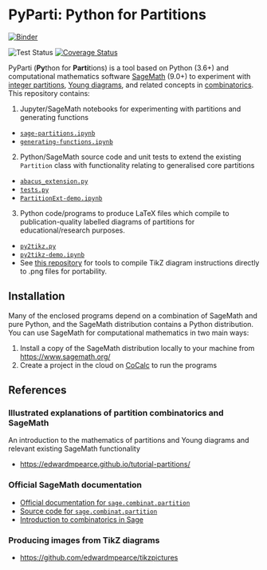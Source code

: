 # PyParti: **Py**thon for **Parti**tions

[![Binder](https://mybinder.org/badge_logo.svg)](https://mybinder.org/v2/gh/edwardmpearce/pyparti/master)

![Test Status](https://github.com/edwardmpearce/pyparti/workflows/tests/badge.svg?branch=master)
[![Coverage Status](https://codecov.io/github/edwardmpearce/pyparti/coverage.svg?branch=master)](https://codecov.io/gh/edwardmpearce/pyparti)

PyParti (**Py**thon for **Parti**tions) is a tool based on Python (3.6+) and 
computational mathematics software [SageMath](https://www.sagemath.org/) (9.0+)
to experiment with [integer partitions](https://en.wikipedia.org/wiki/Partition_(number_theory)), 
[Young diagrams](https://en.wikipedia.org/wiki/Young_tableau#Diagrams), 
and related concepts in [combinatorics](https://en.wikipedia.org/wiki/Combinatorics).
This repository contains:
1. Jupyter/SageMath notebooks for experimenting with partitions and generating functions 
  - [`sage-partitions.ipynb`](https://github.com/edwardmpearce/pyparti/blob/master/sage-partitions.ipynb)
  - [`generating-functions.ipynb`](https://github.com/edwardmpearce/pyparti/blob/master/generating-functions.ipynb)
2. Python/SageMath source code and unit tests to extend the existing `Partition` class with functionality relating to generalised core partitions
  - [`abacus_extension.py`](https://github.com/edwardmpearce/pyparti/blob/master/abacus_extension.py)
  - [`tests.py`](https://github.com/edwardmpearce/pyparti/blob/master/tests.py)
  - [`PartitionExt-demo.ipynb`](https://github.com/edwardmpearce/pyparti/blob/master/PartitionExt-demo.ipynb)
3. Python code/programs to produce LaTeX files which compile to publication-quality labelled diagrams of partitions for educational/research purposes.
  - [`py2tikz.py`](https://github.com/edwardmpearce/pyparti/blob/master/py2tikz.py)
  - [`py2tikz-demo.ipynb`](https://github.com/edwardmpearce/pyparti/blob/master/py2tikz-demo.ipynb)
  - See [this repository](https://github.com/edwardmpearce/tikzpictures) for tools to compile TikZ diagram instructions directly to .png files for portability.

## Installation

Many of the enclosed programs depend on a combination of SageMath and pure Python, and the SageMath distribution contains a Python distribution.
You can use SageMath for computational mathematics in two main ways:
1. Install a copy of the SageMath distribution locally to your machine from https://www.sagemath.org/
2. Create a project in the cloud on [CoCalc](https://doc.cocalc.com/) to run the programs

## References

### Illustrated explanations of partition combinatorics and SageMath
An introduction to the mathematics of partitions and Young diagrams and relevant existing SageMath functionality
- https://edwardmpearce.github.io/tutorial-partitions/

### Official SageMath documentation
- [Official documentation for `sage.combinat.partition`](https://doc.sagemath.org/html/en/reference/combinat/sage/combinat/partition.html#sage-combinat-partition)
- [Source code for `sage.combinat.partition`](https://github.com/sagemath/sage/blob/master/src/sage/combinat/partition.py)
- [Introduction to combinatorics in Sage](https://doc.sagemath.org/html/en/reference/combinat/sage/combinat/tutorial.html#partitions-of-integers)

### Producing images from TikZ diagrams
- https://github.com/edwardmpearce/tikzpictures

